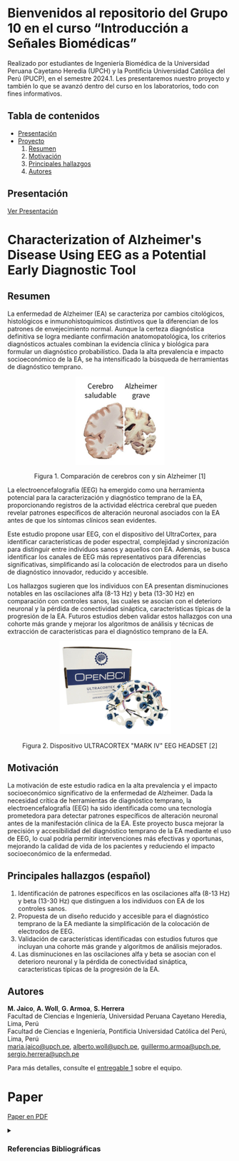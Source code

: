 
# Bienvenidos al repositorio del Grupo 10 en el curso “Introducción a Señales Biomédicas”
Realizado por estudiantes de Ingeniería Biomédica de la Universidad Peruana Cayetano Heredia (UPCH) y la Pontificia Universidad Católica del Perú (PUCP), en el semestre 2024.1. Les presentaremos nuestro proyecto y también lo que se avanzó dentro del curso en los laboratorios, todo con fines informativos.
## Tabla de contenidos

* [Presentación](#presentación)
* [Proyecto](#characterization-of-alzheimers-disease-using-eeg-as-a-potential-early-diagnostic-tool)
    1.  [Resumen](#resumen)
    2. [Motivación](#motivación)
    3. [Principales hallazgos](#principales-hallazgos)
    4. [Autores](#autores)

## Presentación

[Ver Presentación](https://www.canva.com/design/DAGJ4LoqchQ/5M1XGqoErARV0_BfaZqT7g/edit)

# Characterization of Alzheimer's Disease Using EEG as a Potential Early Diagnostic Tool

## Resumen
La enfermedad de Alzheimer (EA) se caracteriza por cambios citológicos, histológicos e inmunohistoquímicos distintivos que la diferencian de los patrones de envejecimiento normal. Aunque la certeza diagnóstica definitiva se logra mediante confirmación anatomopatológica, los criterios diagnósticos actuales combinan la evidencia clínica y biológica para formular un diagnóstico probabilístico. Dada la alta prevalencia e impacto socioeconómico de la EA, se ha intensificado la búsqueda de herramientas de diagnóstico temprano.

<p align="center">
<img src="Imagenes/Alzheimer_cerebro.jpg" width="200px">
<p align="center"> Figura 1. Comparación de cerebros con y sin Alzheimer [1] </p>

La electroencefalografía (EEG) ha emergido como una herramienta potencial para la caracterización y diagnóstico temprano de la EA, proporcionando registros de la actividad eléctrica cerebral que pueden revelar patrones específicos de alteración neuronal asociados con la EA antes de que los síntomas clínicos sean evidentes.

Este estudio propone usar EEG, con el dispositivo del UltraCortex, para identificar características de poder espectral, complejidad y sincronización para distinguir entre individuos sanos y aquellos con EA. Además, se busca identificar los canales de EEG más representativos para diferencias significativas, simplificando así la colocación de electrodos para un diseño de diagnóstico innovador, reducido y accesible.

Los hallazgos sugieren que los individuos con EA presentan disminuciones notables en las oscilaciones alfa (8-13 Hz) y beta (13-30 Hz) en comparación con controles sanos, las cuales se asocian con el deterioro neuronal y la pérdida de conectividad sináptica, características típicas de la progresión de la EA. Futuros estudios deben validar estos hallazgos con una cohorte más grande y mejorar los algoritmos de análisis y técnicas de extracción de características para el diagnóstico temprano de la EA.
<p align="center">
  <img src="Imagenes/UltraCortex_1.jpeg" width="250px" style="margin-right: 20px;">
  <p align="center"> Figura 2. Dispositivo ULTRACORTEX "MARK IV" EEG HEADSET [2]</p>
</p>

## Motivación
La motivación de este estudio radica en la alta prevalencia y el impacto socioeconómico significativo de la enfermedad de Alzheimer. Dada la necesidad crítica de herramientas de diagnóstico temprano, la electroencefalografía (EEG) ha sido identificada como una tecnología prometedora para detectar patrones específicos de alteración neuronal antes de la manifestación clínica de la EA. Este proyecto busca mejorar la precisión y accesibilidad del diagnóstico temprano de la EA mediante el uso de EEG, lo cual podría permitir intervenciones más efectivas y oportunas, mejorando la calidad de vida de los pacientes y reduciendo el impacto socioeconómico de la enfermedad.

## Principales hallazgos (español)
1. Identificación de patrones específicos en las oscilaciones alfa (8-13 Hz) y beta (13-30 Hz) que distinguen a los individuos con EA de los controles sanos.
2. Propuesta de un diseño reducido y accesible para el diagnóstico temprano de la EA mediante la simplificación de la colocación de electrodos de EEG.
3. Validación de características identificadas con estudios futuros que incluyan una cohorte más grande y algoritmos de análisis mejorados.
4. Las disminuciones en las oscilaciones alfa y beta se asocian con el deterioro neuronal y la pérdida de conectividad sináptica, características típicas de la progresión de la EA.

## Autores
**M. Jaico**, **A. Woll**, **G. Armoa**, **S. Herrera**  
Facultad de Ciencias e Ingeniería, Universidad Peruana Cayetano Heredia, Lima, Perú  
Facultad de Ciencias e Ingeniería, Pontificia Universidad Católica del Perú, Lima, Perú  
maria.jaico@upch.pe, alberto.woll@upch.pe, guillermo.armoa@upch.pe, sergio.herrera@upch.pe

Para más detalles, consulte el [entregable 1](ISB_2024_grupo_10\Laboratorios\1_Integrantes\Lab_1.md) sobre el equipo.

# Paper
[Paper en PDF](../ISB_2024_grupo_9/Documentacion/Paper_Project_ISB.pdf)

<details><summary><h3>Referencias Bibliográficas</h3></summary>

  [1] Instituto Nacional sobre el Envejecimiento. (s.f.). Hoja Informativa sobre la enfermedad de alzheimer | NIA. La enfermedad de Alzheimer. [Online]. Available: https://www.nia.nih.gov/espanol/enfermedad-alzheimer/enfermedad-alzheimer <br>
[2] “Ultracortex ‘Mark IV’ EEG headset,” OpenBCI Online Store. Available: https://shop.openbci.com/products/ultracortex-mark-iv?variant=23280716419 (accessed Apr. 3, 2024).

</details>